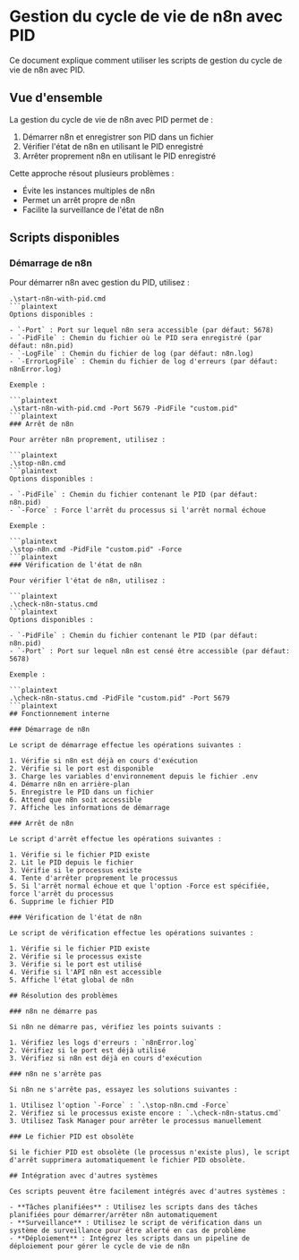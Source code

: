# Gestion du cycle de vie de n8n avec PID

Ce document explique comment utiliser les scripts de gestion du cycle de vie de n8n avec PID.

## Vue d'ensemble

La gestion du cycle de vie de n8n avec PID permet de :

1. Démarrer n8n et enregistrer son PID dans un fichier
2. Vérifier l'état de n8n en utilisant le PID enregistré
3. Arrêter proprement n8n en utilisant le PID enregistré

Cette approche résout plusieurs problèmes :

- Évite les instances multiples de n8n
- Permet un arrêt propre de n8n
- Facilite la surveillance de l'état de n8n

## Scripts disponibles

### Démarrage de n8n

Pour démarrer n8n avec gestion du PID, utilisez :

```plaintext
.\start-n8n-with-pid.cmd
```plaintext
Options disponibles :

- `-Port` : Port sur lequel n8n sera accessible (par défaut: 5678)
- `-PidFile` : Chemin du fichier où le PID sera enregistré (par défaut: n8n.pid)
- `-LogFile` : Chemin du fichier de log (par défaut: n8n.log)
- `-ErrorLogFile` : Chemin du fichier de log d'erreurs (par défaut: n8nError.log)

Exemple :

```plaintext
.\start-n8n-with-pid.cmd -Port 5679 -PidFile "custom.pid"
```plaintext
### Arrêt de n8n

Pour arrêter n8n proprement, utilisez :

```plaintext
.\stop-n8n.cmd
```plaintext
Options disponibles :

- `-PidFile` : Chemin du fichier contenant le PID (par défaut: n8n.pid)
- `-Force` : Force l'arrêt du processus si l'arrêt normal échoue

Exemple :

```plaintext
.\stop-n8n.cmd -PidFile "custom.pid" -Force
```plaintext
### Vérification de l'état de n8n

Pour vérifier l'état de n8n, utilisez :

```plaintext
.\check-n8n-status.cmd
```plaintext
Options disponibles :

- `-PidFile` : Chemin du fichier contenant le PID (par défaut: n8n.pid)
- `-Port` : Port sur lequel n8n est censé être accessible (par défaut: 5678)

Exemple :

```plaintext
.\check-n8n-status.cmd -PidFile "custom.pid" -Port 5679
```plaintext
## Fonctionnement interne

### Démarrage de n8n

Le script de démarrage effectue les opérations suivantes :

1. Vérifie si n8n est déjà en cours d'exécution
2. Vérifie si le port est disponible
3. Charge les variables d'environnement depuis le fichier .env
4. Démarre n8n en arrière-plan
5. Enregistre le PID dans un fichier
6. Attend que n8n soit accessible
7. Affiche les informations de démarrage

### Arrêt de n8n

Le script d'arrêt effectue les opérations suivantes :

1. Vérifie si le fichier PID existe
2. Lit le PID depuis le fichier
3. Vérifie si le processus existe
4. Tente d'arrêter proprement le processus
5. Si l'arrêt normal échoue et que l'option -Force est spécifiée, force l'arrêt du processus
6. Supprime le fichier PID

### Vérification de l'état de n8n

Le script de vérification effectue les opérations suivantes :

1. Vérifie si le fichier PID existe
2. Vérifie si le processus existe
3. Vérifie si le port est utilisé
4. Vérifie si l'API n8n est accessible
5. Affiche l'état global de n8n

## Résolution des problèmes

### n8n ne démarre pas

Si n8n ne démarre pas, vérifiez les points suivants :

1. Vérifiez les logs d'erreurs : `n8nError.log`
2. Vérifiez si le port est déjà utilisé
3. Vérifiez si n8n est déjà en cours d'exécution

### n8n ne s'arrête pas

Si n8n ne s'arrête pas, essayez les solutions suivantes :

1. Utilisez l'option `-Force` : `.\stop-n8n.cmd -Force`
2. Vérifiez si le processus existe encore : `.\check-n8n-status.cmd`
3. Utilisez Task Manager pour arrêter le processus manuellement

### Le fichier PID est obsolète

Si le fichier PID est obsolète (le processus n'existe plus), le script d'arrêt supprimera automatiquement le fichier PID obsolète.

## Intégration avec d'autres systèmes

Ces scripts peuvent être facilement intégrés avec d'autres systèmes :

- **Tâches planifiées** : Utilisez les scripts dans des tâches planifiées pour démarrer/arrêter n8n automatiquement
- **Surveillance** : Utilisez le script de vérification dans un système de surveillance pour être alerté en cas de problème
- **Déploiement** : Intégrez les scripts dans un pipeline de déploiement pour gérer le cycle de vie de n8n
